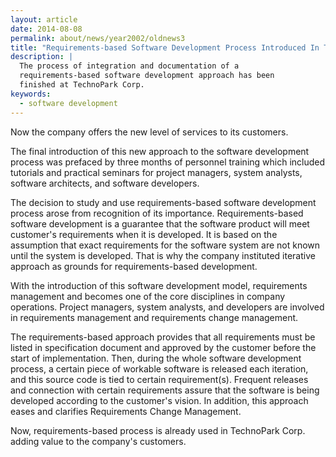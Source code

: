```yaml
---
layout: article
date: 2014-08-08
permalink: about/news/year2002/oldnews3
title: "Requirements-based Software Development Process Introduced In Technopark Corp."
description: |
  The process of integration and documentation of a
  requirements-based software development approach has been
  finished at TechnoPark Corp.
keywords:
  - software development
---
```


Now the company offers the new level of services to its customers.

The final introduction of this new approach to the software development process was prefaced by 
three months of personnel training which included tutorials and practical seminars for project 
managers, system analysts, software architects, and software developers.

The decision to study and use requirements-based software development process arose from recognition 
of its importance. Requirements-based software development is a guarantee that the software product 
will meet customer's requirements when it is developed. It is based on the assumption that exact 
requirements for the software system are not known until the system is developed. That is why the 
company instituted iterative approach as grounds for requirements-based development.

With the introduction of this software development model, requirements management and becomes one of 
the core disciplines in company operations. Project managers, system analysts, and developers are 
involved in requirements management and requirements change management.

The requirements-based approach provides that all requirements must be listed in specification 
document and approved by the customer before the start of implementation. Then, during the whole 
software development process, a certain piece of workable software is released each iteration, and 
this source code is tied to certain requirement(s). Frequent releases and connection with certain 
requirements assure that the software is being developed according to the customer's vision. In 
addition, this approach eases and clarifies Requirements Change Management.

Now, requirements-based process is already used in TechnoPark Corp. adding value to the company's customers.
